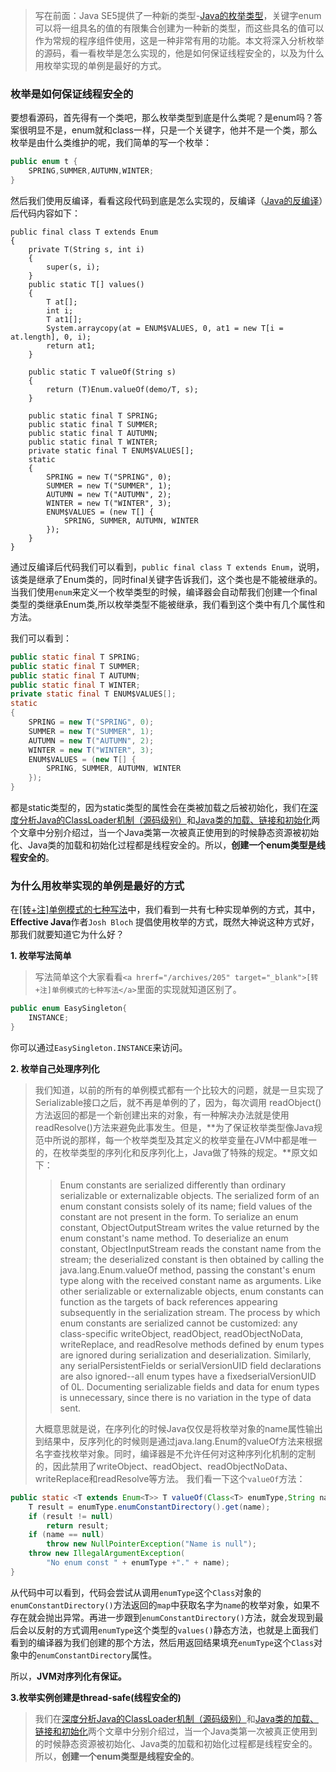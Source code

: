 > 写在前面：Java SE5提供了一种新的类型-<a href="/archives/195" target="_blank">Java的枚举类型</a>，关键字enum可以将一组具名的值的有限集合创建为一种新的类型，而这些具名的值可以作为常规的程序组件使用，这是一种非常有用的功能。本文将深入分析枚举的源码，看一看枚举是怎么实现的，他是如何保证线程安全的，以及为什么用枚举实现的单例是最好的方式。

<!--more-->

### 枚举是如何保证线程安全的

要想看源码，首先得有一个类吧，那么枚举类型到底是什么类呢？是enum吗？答案很明显不是，enum就和class一样，只是一个关键字，他并不是一个类，那么枚举是由什么类维护的呢，我们简单的写一个枚举：

```java
public enum t {
    SPRING,SUMMER,AUTUMN,WINTER;
}
```
    

然后我们使用反编译，看看这段代码到底是怎么实现的，反编译（<a href="/archives/58" target="_blank">Java的反编译</a>）后代码内容如下：

```
public final class T extends Enum
{
    private T(String s, int i)
    {
        super(s, i);
    }
    public static T[] values()
    {
        T at[];
        int i;
        T at1[];
        System.arraycopy(at = ENUM$VALUES, 0, at1 = new T[i = at.length], 0, i);
        return at1;
    }

    public static T valueOf(String s)
    {
        return (T)Enum.valueOf(demo/T, s);
    }

    public static final T SPRING;
    public static final T SUMMER;
    public static final T AUTUMN;
    public static final T WINTER;
    private static final T ENUM$VALUES[];
    static
    {
        SPRING = new T("SPRING", 0);
        SUMMER = new T("SUMMER", 1);
        AUTUMN = new T("AUTUMN", 2);
        WINTER = new T("WINTER", 3);
        ENUM$VALUES = (new T[] {
            SPRING, SUMMER, AUTUMN, WINTER
        });
    }
}
```
    

通过反编译后代码我们可以看到，`public final class T extends Enum`，说明，该类是继承了Enum类的，同时final关键字告诉我们，这个类也是不能被继承的。当我们使用`enum`来定义一个枚举类型的时候，编译器会自动帮我们创建一个final类型的类继承Enum类,所以枚举类型不能被继承，我们看到这个类中有几个属性和方法。

我们可以看到：

```java
public static final T SPRING;
public static final T SUMMER;
public static final T AUTUMN;
public static final T WINTER;
private static final T ENUM$VALUES[];
static
{
    SPRING = new T("SPRING", 0);
    SUMMER = new T("SUMMER", 1);
    AUTUMN = new T("AUTUMN", 2);
    WINTER = new T("WINTER", 3);
    ENUM$VALUES = (new T[] {
        SPRING, SUMMER, AUTUMN, WINTER
    });
}
```
    

都是static类型的，因为static类型的属性会在类被加载之后被初始化，我们在<a href="/archives/199" target="_blank">深度分析Java的ClassLoader机制（源码级别）</a>和<a href="/archives/201" target="_blank">Java类的加载、链接和初始化</a>两个文章中分别介绍过，当一个Java类第一次被真正使用到的时候静态资源被初始化、Java类的加载和初始化过程都是线程安全的。所以，**创建一个enum类型是线程安全的**。

### 为什么用枚举实现的单例是最好的方式

在<a href="/archives/205" target="_blank">[转+注]单例模式的七种写法</a>中，我们看到一共有七种实现单例的方式，其中，**Effective Java**作者`Josh Bloch` 提倡使用枚举的方式，既然大神说这种方式好，那我们就要知道它为什么好？

**1\. 枚举写法简单**

> 写法简单这个大家看看`<a hrerf="/archives/205" target="_blank">[转+注]单例模式的七种写法</a>`里面的实现就知道区别了。

```java
public enum EasySingleton{
    INSTANCE;
}
```
    

你可以通过`EasySingleton.INSTANCE`来访问。

**2\. 枚举自己处理序列化**

> 我们知道，以前的所有的单例模式都有一个比较大的问题，就是一旦实现了Serializable接口之后，就不再是单例的了，因为，每次调用 readObject()方法返回的都是一个新创建出来的对象，有一种解决办法就是使用readResolve()方法来避免此事发生。但是，**为了保证枚举类型像Java规范中所说的那样，每一个枚举类型及其定义的枚举变量在JVM中都是唯一的，在枚举类型的序列化和反序列化上，Java做了特殊的规定。**原文如下：
> 
> > Enum constants are serialized differently than ordinary serializable or externalizable objects. The serialized form of an enum constant consists solely of its name; field values of the constant are not present in the form. To serialize an enum constant, ObjectOutputStream writes the value returned by the enum constant's name method. To deserialize an enum constant, ObjectInputStream reads the constant name from the stream; the deserialized constant is then obtained by calling the java.lang.Enum.valueOf method, passing the constant's enum type along with the received constant name as arguments. Like other serializable or externalizable objects, enum constants can function as the targets of back references appearing subsequently in the serialization stream. The process by which enum constants are serialized cannot be customized: any class-specific writeObject, readObject, readObjectNoData, writeReplace, and readResolve methods defined by enum types are ignored during serialization and deserialization. Similarly, any serialPersistentFields or serialVersionUID field declarations are also ignored--all enum types have a fixedserialVersionUID of 0L. Documenting serializable fields and data for enum types is unnecessary, since there is no variation in the type of data sent.
> 
> 大概意思就是说，在序列化的时候Java仅仅是将枚举对象的name属性输出到结果中，反序列化的时候则是通过java.lang.Enum的valueOf方法来根据名字查找枚举对象。同时，编译器是不允许任何对这种序列化机制的定制的，因此禁用了writeObject、readObject、readObjectNoData、writeReplace和readResolve等方法。 我们看一下这个`valueOf`方法：

```java
public static <T extends Enum<T>> T valueOf(Class<T> enumType,String name) {  
    T result = enumType.enumConstantDirectory().get(name);  
    if (result != null)  
        return result;  
    if (name == null)  
        throw new NullPointerException("Name is null");  
    throw new IllegalArgumentException(  
        "No enum const " + enumType +"." + name);  
}
```
    

从代码中可以看到，代码会尝试从调用`enumType`这个`Class`对象的`enumConstantDirectory()`方法返回的`map`中获取名字为`name`的枚举对象，如果不存在就会抛出异常。再进一步跟到`enumConstantDirectory()`方法，就会发现到最后会以反射的方式调用`enumType`这个类型的`values()`静态方法，也就是上面我们看到的编译器为我们创建的那个方法，然后用返回结果填充`enumType`这个`Class`对象中的`enumConstantDirectory`属性。

所以，**JVM对序列化有保证。**

**3\.枚举实例创建是thread-safe(线程安全的)**

> 我们在<a href="/archives/199" target="_blank">深度分析Java的ClassLoader机制（源码级别）</a>和<a href="/archives/201" target="_blank">Java类的加载、链接和初始化</a>两个文章中分别介绍过，当一个Java类第一次被真正使用到的时候静态资源被初始化、Java类的加载和初始化过程都是线程安全的。所以，**创建一个enum类型是线程安全的**。
